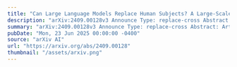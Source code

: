 ```yaml
---
title: "Can Large Language Models Replace Human Subjects? A Large-Scale Replication of Scenario-Based Experiments in Psychology and Management"
description: "arXiv:2409.00128v3 Announce Type: replace-cross Abstract: Artificial Intelligence (AI) is increasingly being integrated into scientific research, particularly in the social sciences, where understanding human behavior is critical. Large Language Models (LLMs) have shown promise in replicating human-like responses in various psychological experiments. We conducted a large-scale study replicating 156 psychological experiments from top social science journals using three state-of-the-art LLMs (GPT-4, Claude 3.5 Sonnet, and DeepSeek v3). Our results reveal that while LLMs demonstrate high replication rates for main effects (73-81%) and moderate to strong success with interaction effects (46-63%), They consistently produce larger effect sizes than human studies, with Fisher Z values approximately 2-3 times higher than human studies. Notably, LLMs show significantly lower replication rates for studies involving socially sensitive topics such as race, gender and ethics. When original studies reported null findings, LLMs produced significant results at remarkably high rates (68-83%) - while this could reflect cleaner data with less noise, as evidenced by narrower confidence intervals, it also suggests potential risks of effect size overestimation. Our results demonstrate both the promise and challenges of LLMs in psychological research, offering efficient tools for pilot testing and rapid hypothesis validation while enriching rather than replacing traditional human subject studies, yet requiring more nuanced interpretation and human validation for complex social phenomena and culturally sensitive research questions."
summary: "arXiv:2409.00128v3 Announce Type: replace-cross Abstract: Artificial Intelligence (AI) is increasingly being integrated into scientific research, particularly in the social sciences, where understanding human behavior is critical. Large Language Models (LLMs) have shown promise in replicating human-like responses in various psychological experiments. We conducted a large-scale study replicating 156 psychological experiments from top social science journals using three state-of-the-art LLMs (GPT-4, Claude 3.5 Sonnet, and DeepSeek v3). Our results reveal that while LLMs demonstrate high replication rates for main effects (73-81%) and moderate to strong success with interaction effects (46-63%), They consistently produce larger effect sizes than human studies, with Fisher Z values approximately 2-3 times higher than human studies. Notably, LLMs show significantly lower replication rates for studies involving socially sensitive topics such as race, gender and ethics. When original studies reported null findings, LLMs produced significant results at remarkably high rates (68-83%) - while this could reflect cleaner data with less noise, as evidenced by narrower confidence intervals, it also suggests potential risks of effect size overestimation. Our results demonstrate both the promise and challenges of LLMs in psychological research, offering efficient tools for pilot testing and rapid hypothesis validation while enriching rather than replacing traditional human subject studies, yet requiring more nuanced interpretation and human validation for complex social phenomena and culturally sensitive research questions."
pubDate: "Mon, 23 Jun 2025 00:00:00 -0400"
source: "arXiv AI"
url: "https://arxiv.org/abs/2409.00128"
thumbnail: "/assets/arxiv.png"
---
```


